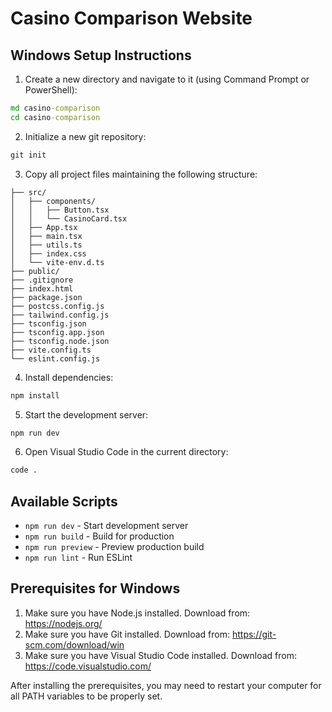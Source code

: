# Casino Comparison Website

## Windows Setup Instructions

1. Create a new directory and navigate to it (using Command Prompt or PowerShell):
```cmd
md casino-comparison
cd casino-comparison
```

2. Initialize a new git repository:
```cmd
git init
```

3. Copy all project files maintaining the following structure:
```
├── src/
│   ├── components/
│   │   ├── Button.tsx
│   │   └── CasinoCard.tsx
│   ├── App.tsx
│   ├── main.tsx
│   ├── utils.ts
│   ├── index.css
│   └── vite-env.d.ts
├── public/
├── .gitignore
├── index.html
├── package.json
├── postcss.config.js
├── tailwind.config.js
├── tsconfig.json
├── tsconfig.app.json
├── tsconfig.node.json
├── vite.config.ts
└── eslint.config.js
```

4. Install dependencies:
```cmd
npm install
```

5. Start the development server:
```cmd
npm run dev
```

6. Open Visual Studio Code in the current directory:
```cmd
code .
```

## Available Scripts

- `npm run dev` - Start development server
- `npm run build` - Build for production
- `npm run preview` - Preview production build
- `npm run lint` - Run ESLint

## Prerequisites for Windows

1. Make sure you have Node.js installed. Download from: https://nodejs.org/
2. Make sure you have Git installed. Download from: https://git-scm.com/download/win
3. Make sure you have Visual Studio Code installed. Download from: https://code.visualstudio.com/

After installing the prerequisites, you may need to restart your computer for all PATH variables to be properly set.